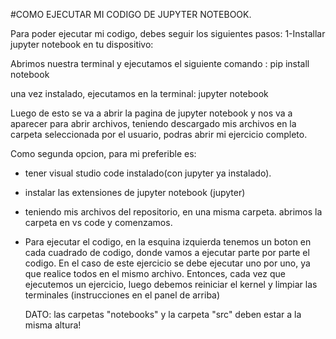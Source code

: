 #COMO EJECUTAR MI CODIGO DE JUPYTER NOTEBOOK.

Para poder ejecutar mi codigo, debes seguir los siguientes pasos:
1-Installar jupyter notebook en tu dispositivo:

Abrimos nuestra terminal y ejecutamos el siguiente comando : pip install notebook

una vez instalado, ejecutamos en la terminal: jupyter notebook

Luego de esto se va a abrir la pagina de jupyter notebook y nos va a aparecer para abrir archivos, teniendo descargado
mis archivos en la carpeta seleccionada por el usuario, podras abrir mi ejercicio completo.

Como segunda opcion, para mi preferible es:
- tener visual studio code instalado(con jupyter ya instalado).
- instalar las extensiones de jupyter notebook (jupyter)
- teniendo mis archivos del repositorio, en una misma carpeta. abrimos la carpeta en vs code y comenzamos.


- Para ejecutar el codigo, en la esquina izquierda tenemos un boton en cada cuadrado de codigo, donde vamos a ejecutar parte por parte
  el codigo. En el caso de este ejercicio se debe ejecutar uno por uno, ya que realice todos en el mismo archivo. Entonces, cada vez que
  ejecutemos un ejercicio, luego debemos reiniciar el kernel y limpiar las terminales (instrucciones en el panel de arriba)

  DATO: las carpetas "notebooks" y la carpeta "src" deben estar a la misma altura!

